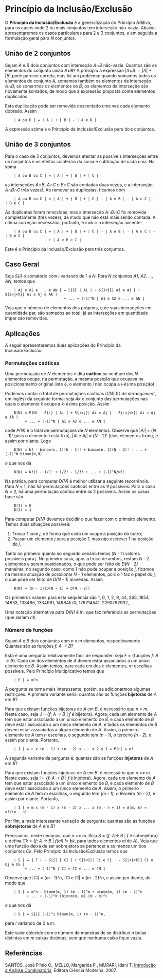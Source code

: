 Princípio da Inclusão/Exclusão
==============================

O **Princípio da Inclusão/Exclusão** é a generalização do Princípio Aditivo, para os casos onde
2 ou mais conjuntos tem interseção não-vazia. Abaixo apresentaremos os casos particulares para
2 e 3 conjuntos, e em seguida a formulação geral para _N_ conjuntos.

União de 2 conjuntos
--------------------

Sejam _A_ e _B_ dois conjuntos com interseção _A&#8745;B_ não-vazia. Quantos são os elementos do 
conjunto união _A&#8746;B_? A princípio a expressão |_A&#8746;B_| = |_A_| + |_B_| pode parecer 
correta, mas há um problema: quando somamos todos os elementos do conjunto _A_, somamos 
também os elementos da interseção _A&#8745;B_; ao somarmos os elementos de _B_, os elementos da 
interseção são novamente somados, de modo que a expressão proposta conta elementos duplicados.

Esta duplicação pode ser removida descontado uma vez cada elemento dobrado. Assim

        | A ou B | = | A | + | B | - | A e B |

A expressão acima é o Princípio da Inclusão/Exclusão para dois conjuntos.

União de 3 conjuntos
--------------------

Para o caso de 3 conjuntos, devemos atentar as possíveis interseções entre os conjuntos e os
efeitos colaterais da soma e subtração de cada uma. Na soma

        | A ou B ou C | = | A | + | B | + | C |

as interseções _A&#8745;B_, _A&#8745;C_ e _B&#8745;C_ são contadas duas vezes, e a interseção
_A&#8745;B&#8745;C_ três vezes!. Ao remover as duplicatas, ficamos com

        | A ou B ou C | = | A | + | B | + | C | - | A e B | - | A e C | - | B e C |

As duplicatas foram removidas, mas a interseção _A&#8745;B&#8745;C_ foi removida completamente
(três vezes), de modo que não está mais sendo contada. A última correção necessária, portanto,
é incluir a interseção ausente:

        | A ou B ou C | = | A | + | B | + | C | - | A e B | - | A e C | - | B e C |
                        + | A e B e C |

Este é o Princípio da Inclusão/Exclusão para três conjuntos.

Caso Geral
----------

Seja _S{i}_ o somatório com _i_ variando de 1 a _N_. Para _N_ conjuntos _A1, A2, ..., AN_, temos
que

        | A1 e A2 e ... e AN | = S{i} | Ai | - S{i<j}| Ai e Aj | + S{i<j<k}| Ai e Aj e Ak | 
                               + ... + (-1)^N | A1 e A2 e ... e AN |

Veja que o número de elementos dos próprios, e de suas interseções em quantidade par, são somados
ao total; já as interseções em quantidade ímpar são removidas.

Aplicações
----------

A seguir apresentaremos duas aplicações do Princípio da Inclusão/Exclusão.

### Permutações caóticas

Uma permutação de _N_ elementos é dita **caótica** se nenhum dos _N_ elementos ocupa, na 
permutação, a mesma posição que ocupava na posicionamento original (isto é, o elemento _i_ não
ocupa a _i_-ésima posição).

Podemos contar o total de permutações caóticas _D(N)_ (D de _derangement_, em inglês) da
seguinte forma: seja _Ak_ o conjunto das permutações nas quais o elemento _k_ ocupa a _k_-ésima
posição. Assim

        D(N) = P(N) - S{i} | Ai | + S{i<j}| Ai e Aj | - S{i<j<k}| Ai e Aj e Ak | 
             + ... + (-1)^N | A1 e A2 e ... e AN |

onde _P(N)_ é o total de permutações de _N_ elementos. Observe que |_Ai_| = (_N_ - 1)! (pois 
o elemento _i_ está fixo), |_Ai_ e _Aj_| = (_N_ - 2)! (dois elementos fixos), e assim por diante.
Logo

        D(N) = N! - binom(n, 1)(N - 1)! + binom(n, 2)(N - 2)! - ... + (-1)^N binom(N,N)

o que nos dá

        D(N) = N!(1 - 1/1! + 1/2! - 1/3! + ... + (-1)^N/N!)

Na prática, para computar _D(N)_ é melhor utilizar a seguinte recorrência. Para _N_ = 1, não 
há permutações caóticas entre as 1! possíveis. Para o caso _N_ = 2, há uma permutação caótica
entre as 2 possíveis. Assim os casos base são

        D(1) = 0
        D(2) = 1

Para computar _D(N)_ devemos decidir o que fazer com o primeiro elemento. Temos duas situações
possíveis

1. Trocar 1 com _j_, de forma que cada um ocupe a posição do outro;
1. Passar um elemento _j_ para a posição 1, mas não escrever 1 na posição do _j_.

Tanto no primeiro quanto no segundo cenário temos (_N_ - 1) valores possíveis para _j_. No primeiro
caso, após a troca de ambos, restam _N_ - 2 elementos a serem posicionados, o que pode ser 
feito de _D(N - 2)_ maneiras; no segundo caso, como 1 não pode ocupar a posição _j_, ficamos
na mesma situação de posicionar _N_ - 1 elementos, pois o 1 faz o papel do _j_, o que pode ser
feito de _D(N - 1)_ maneiras. Assim

        D(N) = (N - 1)(D(N - 1) + D(N - 2))

Os primeiros valores para esta sequência são 1, 0, 1, 2, 9, 44, 265, 1854, 14833, 133496, 1334961, 14684570, 176214841, 2290792932, ...

Uma notação alternativa para _D(N)_ é _!n_, que faz referência as permutações (que seriam _n!_).

### Número de funções

Sejam _A_ e _B_ dois conjuntos com _n_ e _m_ elementos, respectivamente. Quantas são as funções
_f: A -> B_?

Esta é uma pergunta relativamente fácil de responder: seja F = {funções _f: A -> B_}. 
Cada um dos elementos de _A_ devem estar
associados a um único elemento de _B_. Assim temos, para cada um dos _n_ elementos, _m_ escolhas
possíveis. Pelo Princípio Multiplicativo temos que

        | F | = m^n

A pergunta se torna mais interessante, porém, se adicionarmos algumas restrições. A primeira
variante seria: quantas são as funções **bijetoras** de _A_ em _B_?

Para que existam funções bijetoras de _A_ em _B_, é necessário que _n = m_. Neste caso, seja 
J = {_f: A -> B_ | _f_ é bijetora}. Agora, cada um elemento de _A_ tem que estar associado a um
único elemento de _B_, e cada elemento de _B_ deve estar associado a um único elemento de _A_,
e todos os elementos de _B_ devem estar associados a algum elemento de _A_.
Assim, o primeiro elemento de _A_ tem _n_ escolhas, o segundo tem _(n - 1)_, o terceiro _(n - 2)_,
e assim por diante. Portanto,

        | J | = n x (n - 1) x (n - 2) x ... x 2 x 1 = P(n) = n!

A segunda variante da pergunta é: quantas são as funções **injetoras** de _A_ em _B_?

Para que existam funções injetoras de _A_ em _B_, é necessário que _n <= m_. Neste caso, seja 
I = {_f: A -> B_ | _f_ é injetora}. Agora, cada um elemento de _A_ tem que estar associado a um
único elemento de _B_, e cada elemento de _B_ deve estar associado a um único elemento de _A_.
Assim, o primeiro elemento de _A_ tem _m_ escolhas, o segundo tem _(m - 1)_, o terceiro _(m - 2)_,
e assim por diante. Portanto,

        | I | = m x (m - 1) x (m - 2) x ... x (m - n + 1) = A(m, n) = m!/(m - n)!

Por fim, a mais interessante variação da pergunta: quantas são as funções **sobrejetoras** de
_A_ em _B_?

Precisamos, neste cenários, que _n >= m_. Seja _S_ = {_f: A-> B_ | _f_ é sobrejetora} e defina 
_Ck_ = {_f: A -> B_ | _f(ai) != bk_, para todos
elementos _ai_ de _A_}. Veja que uma função deixa de ser sobrejetora se pertencer a ao menos um
dos conjuntos _Ck_. Pelo Princípio da Inclusão/Exclusão temos que

        | S | = | F | - S{i} | Ci | + S{i<j}| Ci e Cj | - S{i<j<k}| Ci e Cj e Ck | 
             + ... + (-1)^N | C1 e C2 e ... e CN |

Observe que |_Ci_| = (_m_ - 1)^_n_, |_Ci_ e _Cj_| = (_m_ - 2)^_n_, e assim por diante, de modo que

        | S | = m^n - binom(m, 1) (m - 1)^n + binom(m, 1) (m - 2)^n 
              + ... + (-1)^m (binom(m, m) (m - m)^n
o que nos dá

        | S | = S{i} (-1)^i binom(m, i) (m - i)^n,

para _i_ variando de 0 a _m_.

Este valor coincide com o número de maneiras de se distribuir _n_ bolas distintas em _m_ 
caixas distintas, sem que nenhuma caixa fique vazia.

Referências
-----------

SANTOS, José Plínio O., MELLO, Margarida P., MURARI, Idani T. [Introdução à Análise Combinatória](http://www.vestseller.com.br/matematica/introduc-o-a-analise-combinatoria-jose-plinio-margarida-mello-idani-murari), Editora Ciência Moderna, 2007.
